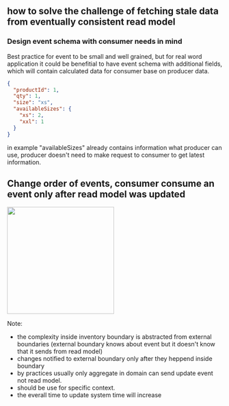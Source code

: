 ## how to solve the challenge of fetching stale data from eventually consistent read model 
### Design event schema with consumer needs in mind
Best practice for event to be small and well grained, but for real word application it could be benefitial to have event schema with additional fields,
which will contain calculated data for consumer base on producer data.
```json
{
  "productId": 1,
  "qty": 1,
  "size": "xs",
  "availableSizes": {
    "xs": 2,
    "xxl": 1
  }
}
```
in example "availableSizes" already contains information what producer can use, producer doesn't need to make request to consumer to get latest information.
## Change order of events, consumer consume an event only after read model was updated

<img src="https://user-images.githubusercontent.com/14298158/183286006-d926913d-cb77-41c9-be9e-9babd44a8dc9.png" width="250">

 
Note:
- the complexity inside inventory boundary is abstracted from external boundaries (external boundary knows about event but it doesn't know that it sends from read model)
- changes notified to external boundary only after they heppend inside boundary
- by practices usually only aggregate in domain can send update event not read model.
- should be use for specific context.
- the everall time to update system time will increase

